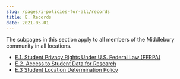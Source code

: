 ```yaml
---
slug: /pages/i-policies-for-all/records
title: E. Records
date: 2021-05-01
---
```

The subpages in this section apply to all members of the Middlebury community in all locations.

*   [E.1. Student Privacy Rights Under U.S. Federal Law (FERPA)](/pages/i-policies-for-all/records/ferpa)
*   [E.2. Access to Student Data for Research](/pages/i-policies-for-all/records/student-data-for-research)
*   [E.3 Student Location Determination Policy](/pages/i-policies-for-all/records/student-location-determination-policy/)
